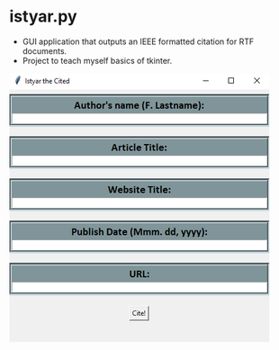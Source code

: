# istyar.py
- GUI application that outputs an IEEE formatted citation for RTF documents.
- Project to teach myself basics of tkinter.

![plot](image.png)
